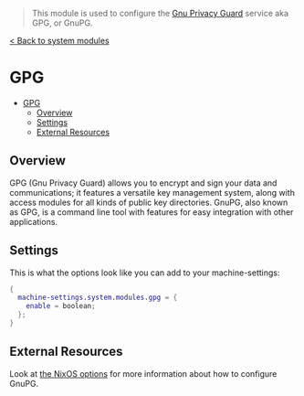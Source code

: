 > This module is used to configure the [Gnu Privacy Guard](https://gnupg.org/) service aka GPG, or GnuPG.

[< Back to system modules](../README.md)

# GPG 

- [GPG](#gpg)
  - [Overview](#overview)
  - [Settings](#settings)
  - [External Resources](#external-resources)

## Overview
GPG (Gnu Privacy Guard) allows you to encrypt and sign your data and communications; it features a versatile key management system, along with access modules for all kinds of public key directories. GnuPG, also known as GPG, is a command line tool with features for easy integration with other applications.


## Settings
This is what the options look like you can add to your machine-settings:

```Nix
{
  machine-settings.system.modules.gpg = {
    enable = boolean;
  };
}
```

## External Resources
Look at [the NixOS options](https://search.nixos.org/options?query=gnupg) for more information about how to configure GnuPG.